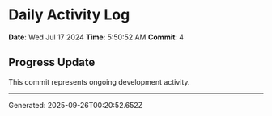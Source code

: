 # Daily Activity Log

**Date**: Wed Jul 17 2024
**Time**: 5:50:52 AM
**Commit**: 4

## Progress Update

This commit represents ongoing development activity.

---
Generated: 2025-09-26T00:20:52.652Z

